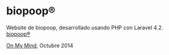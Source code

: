 # biopoop®

Website de biopoop, desarrollado usando PHP con Laravel 4.2.  
[biopoop®](http://www.biopoop.com.mx)

[On My Mind](http://www.onmymind.com.mx), Octubre 2014
